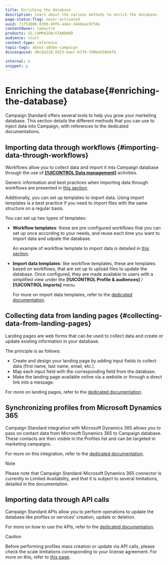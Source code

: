```yaml
---
title: Enriching the database
description: Learn about the various methods to enrich the database.
page-status-flag: never-activated
uuid: 71f53808-0309-49f6-a4ee-3446eac9758a
contentOwner: lemaitre
products: SG_CAMPAIGN/STANDARD
audience: start
content-type: reference
topic-tags: about-adobe-campaign
discoiquuid: d8c8a318-9433-4aec-b378-fd0beb50e9fb

internal: n
snippet: y
---
```


# Enriching the database{#enriching-the-database}

Campaign Standard offers several tools to help you grow your marketing database. This section details the different methods that you can use to inject data into Campaign, with references to the dedicated documentations.

## Importing data through workflows {#importing-data-through-workflows}

Workflows allow you to collect data and import it into Campaign database through the use of [**[!UICONTROL Data management]**](../../automating/using/about-data-management-activities.md) activities.

Generic information and best practices when importing data through workflows are presented in [this section](../../automating/using/importing-data.md).

Additionally, you can set up templates to import data. Using import templates is a best practice if you need to import files with the same structure on a regular basis.

You can set up two types of templates:

* **Workflow templates**: these are pre-configured workflows that you can set up once according to your needs, and reuse each time you want to import data and udpate the database.

    An example of workflow template to import data is detailed in [this section](../../automating/using/importing-data.md#example--import-workflow-template).

* **Import data templates**: like workflow templates, these are templates based on workflows, that are set up to upload files to update the database. Once configured, they are made available to users with a simplified view under the **[!UICONTROL Profile & audiences]** / **[!UICONTROL Imports]** menu.

    For more on import data templates, refer to the [dedicated documentation](../../automating/using/importing-data-with-import-templates.md).

## Collecting data from landing pages {#collecting-data-from-landing-pages}

Landing pages are web forms that can be used to collect data and create or update existing information in your database.

The principle is as follows:

* Create and design your landing page by adding input fields to collect data (first name, last name, email, etc.).
* Map each input field with the corresponding field from the database.
* Make the landing page available online via a website or through a direct link into a message.

For more on landing pages, refer to the [dedicated documentation](../../channels/using/about-landing-pages.md).

## Synchronizing profiles from Microsoft Dynamics 365

Campaign Standard integration with Microsoft Dynamics 365 allows you to pass on contact data from Microsoft Dynamics 365 to Campaign database.
These contacts are then visible in the Profiles list and can be targeted in marketing campaigns.

For more on this integration, refer to the [dedicated documentation](https://helpx.adobe.com/campaign/kb/acs-ms-dynamics.html).

>[!NOTE]
>
>Please note that Campaign Standard-Microsoft Dynamics 365 connector is currently in Limited Availability, and that it is subject to several limitations, detailed in the documentation.

## Importing data through API calls

Campaign Standard APIs allow you to perform operations to update the database like profiles or services' creation, update or deletion.

For more on how to use the APIs, refer to the [dedicated documentation](https://docs.campaign.adobe.com/doc/standard/en/api/ACS_API.html).

>[!CAUTION]
>
>Before performing profiles mass creation or update via API calls, please check the scale limitations corresponding to your license agreement. For more on this, refer to [this page](https://helpx.adobe.com/legal/product-descriptions/campaign-standard.html#ITInfrastructureResourcesbyActiveProfilesTiers).
